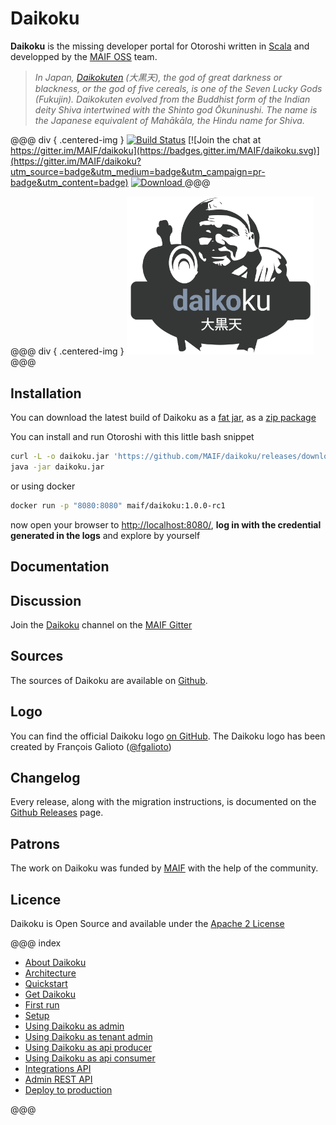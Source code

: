 # Daikoku

**Daikoku** is the missing developer portal for Otoroshi written in <a href="https://www.scala-lang.org/" target="_blank">Scala</a> and developped by the <a href="https://maif.github.io" target="_blank">MAIF OSS</a> team.


> *In Japan, <a href="https://en.wikipedia.org/wiki/File:Daikoku.jpg" target="blank">Daikokuten</a> (大黒天), the god of great darkness or blackness, or the god of five cereals, is one of the Seven Lucky Gods (Fukujin). Daikokuten evolved from the Buddhist form of the Indian deity Shiva intertwined with the Shinto god Ōkuninushi. The name is the Japanese equivalent of Mahākāla, the Hindu name for Shiva.*

@@@ div { .centered-img }
[![Build Status](https://travis-ci.org/MAIF/daikoku.svg?branch=master)](https://travis-ci.org/MAIF/daikoku) [![Join the chat at https://gitter.im/MAIF/daikoku](https://badges.gitter.im/MAIF/daikoku.svg)](https://gitter.im/MAIF/daikoku?utm_source=badge&utm_medium=badge&utm_campaign=pr-badge&utm_content=badge) [ ![Download](https://img.shields.io/github/release/MAIF/daikoku.svg) ](https://github.com/MAIF/daikoku/releases/download/v1.0.0-rc1/daikoku.jar)
@@@

@@@ div { .centered-img }
<img src="https://github.com/MAIF/daikoku/raw/master/resources/daikoku-logo.png" width="300"></img>
@@@

## Installation

You can download the latest build of Daikoku as a [fat jar](https://github.com/MAIF/daikoku/releases/download/v1.0.0-rc1/daikoku.jar), as a [zip package](https://github.com/MAIF/daikoku/releases/download/v1.0.0-rc1/daikoku-dist.zip) 

You can install and run Otoroshi with this little bash snippet

```sh
curl -L -o daikoku.jar 'https://github.com/MAIF/daikoku/releases/download/v1.0.0-rc1./daikoku.jar'
java -jar daikoku.jar
```

or using docker

```sh
docker run -p "8080:8080" maif/daikoku:1.0.0-rc1
```

now open your browser to <a href="http://localhost:8080/" target="_blank">http://localhost:8080/</a>, **log in with the credential generated in the logs** and explore by yourself

## Documentation


## Discussion

Join the [Daikoku](https://gitter.im/MAIF/daikoku) channel on the [MAIF Gitter](https://gitter.im/MAIF)

## Sources

The sources of Daikoku are available on [Github](https://github.com/MAIF/daikoku).

## Logo

You can find the official Daikoku logo [on GitHub](https://github.com/MAIF/daikoku/blob/master/resources/daikoku-logo.png). The Daikoku logo has been created by François Galioto ([@fgalioto](https://twitter.com/fgalioto))

## Changelog

Every release, along with the migration instructions, is documented on the [Github Releases](https://github.com/MAIF/daikoku/releases) page.

## Patrons

The work on Daikoku was funded by <a href="https://www.maif.fr/" target="_blank">MAIF</a> with the help of the community.

## Licence

Daikoku is Open Source and available under the [Apache 2 License](https://opensource.org/licenses/Apache-2.0)

@@@ index

* [About Daikoku](about.md)
* [Architecture](archi.md)
* [Quickstart](quickstart.md)
* [Get Daikoku](getdaikoku/index.md)
* [First run](firstrun/index.md)
* [Setup](setup/index.md)
* [Using Daikoku as admin](adminusage/index.md)
* [Using Daikoku as tenant admin](tenantusage/index.md)
* [Using Daikoku as api producer](producerusage/index.md)
* [Using Daikoku as api consumer](consumerusage/index.md)
* [Integrations API](integrations.md)
* [Admin REST API](apis.md)
* [Deploy to production](deploy/index.md)

@@@
